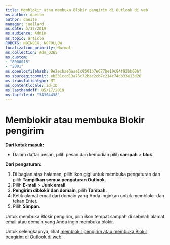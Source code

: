 ```yaml
---
title: Memblokir atau membuka Blokir pengirim di Outlook di web
ms.author: daeite
author: daeite
manager: joallard
ms.date: 5/17/2019
ms.audience: Admin
ms.topic: article
ROBOTS: NOINDEX, NOFOLLOW
localization_priority: Normal
ms.collection: Adm_O365
ms.custom:
- "8000015"
- "2001"
ms.openlocfilehash: 9e2ecbae5aae1c9501b7e077be19c84f92bb00bf
ms.sourcegitcommit: eb531ccd13a76c72bac2cb7c214c74db33e13d28
ms.translationtype: MT
ms.contentlocale: id-ID
ms.lasthandoff: 05/17/2019
ms.locfileid: "34164438"
---
```

# <a name="block-or-unblock-senders"></a>Memblokir atau membuka Blokir pengirim

**Dari kotak masuk:**

- Dalam daftar pesan, pilih pesan dan kemudian pilih **sampah** > **blok**.

**Dari pengaturan:**

1. Di bagian atas halaman, pilih ikon gigi untuk membuka pengaturan dan pilih **Tampilkan semua pengaturan Outlook**.
2. Pilih **E-mail** > **Junk email**.
3. **Pengirim diblokir dan domain**, pilih **Tambah**.
4. Ketik alamat email dari domain yang Anda inginkan untuk memblokir dan tekan Enter.
5. Pilih **Simpan**.

Untuk membuka Blokir pengirim, pilih ikon tempat sampah di sebelah alamat email atau domain yang Anda ingin membuka blokir.

Untuk selengkapnya, lihat [memblokir pengirim atau membuka Blokir pengirim di Outlook di web](https://support.office.com/article/9bf812d4-6995-4d19-901a-76d6e26939b0).